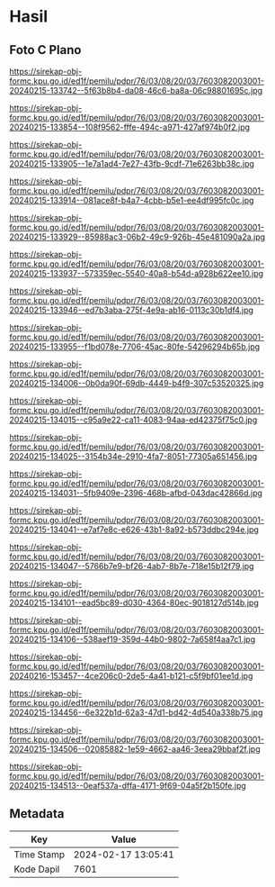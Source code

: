# Hasil

## Foto C Plano

https://sirekap-obj-formc.kpu.go.id/ed1f/pemilu/pdpr/76/03/08/20/03/7603082003001-20240215-133742--5f63b8b4-da08-46c6-ba8a-06c98801695c.jpg

https://sirekap-obj-formc.kpu.go.id/ed1f/pemilu/pdpr/76/03/08/20/03/7603082003001-20240215-133854--108f9562-fffe-494c-a971-427af974b0f2.jpg

https://sirekap-obj-formc.kpu.go.id/ed1f/pemilu/pdpr/76/03/08/20/03/7603082003001-20240215-133905--1e7a1ad4-7e27-43fb-9cdf-71e6263bb38c.jpg

https://sirekap-obj-formc.kpu.go.id/ed1f/pemilu/pdpr/76/03/08/20/03/7603082003001-20240215-133914--081ace8f-b4a7-4cbb-b5e1-ee4df995fc0c.jpg

https://sirekap-obj-formc.kpu.go.id/ed1f/pemilu/pdpr/76/03/08/20/03/7603082003001-20240215-133929--85988ac3-06b2-49c9-926b-45e481090a2a.jpg

https://sirekap-obj-formc.kpu.go.id/ed1f/pemilu/pdpr/76/03/08/20/03/7603082003001-20240215-133937--573359ec-5540-40a8-b54d-a928b622ee10.jpg

https://sirekap-obj-formc.kpu.go.id/ed1f/pemilu/pdpr/76/03/08/20/03/7603082003001-20240215-133946--ed7b3aba-275f-4e9a-ab16-0113c30b1df4.jpg

https://sirekap-obj-formc.kpu.go.id/ed1f/pemilu/pdpr/76/03/08/20/03/7603082003001-20240215-133955--f1bd078e-7706-45ac-80fe-54296294b65b.jpg

https://sirekap-obj-formc.kpu.go.id/ed1f/pemilu/pdpr/76/03/08/20/03/7603082003001-20240215-134006--0b0da90f-69db-4449-b4f9-307c53520325.jpg

https://sirekap-obj-formc.kpu.go.id/ed1f/pemilu/pdpr/76/03/08/20/03/7603082003001-20240215-134015--c95a9e22-ca11-4083-94aa-ed42375f75c0.jpg

https://sirekap-obj-formc.kpu.go.id/ed1f/pemilu/pdpr/76/03/08/20/03/7603082003001-20240215-134025--3154b34e-2910-4fa7-8051-77305a651456.jpg

https://sirekap-obj-formc.kpu.go.id/ed1f/pemilu/pdpr/76/03/08/20/03/7603082003001-20240215-134031--5fb9409e-2396-468b-afbd-043dac42866d.jpg

https://sirekap-obj-formc.kpu.go.id/ed1f/pemilu/pdpr/76/03/08/20/03/7603082003001-20240215-134041--e7af7e8c-e626-43b1-8a92-b573ddbc294e.jpg

https://sirekap-obj-formc.kpu.go.id/ed1f/pemilu/pdpr/76/03/08/20/03/7603082003001-20240215-134047--5766b7e9-bf26-4ab7-8b7e-718e15b12f79.jpg

https://sirekap-obj-formc.kpu.go.id/ed1f/pemilu/pdpr/76/03/08/20/03/7603082003001-20240215-134101--ead5bc89-d030-4364-80ec-9018127d514b.jpg

https://sirekap-obj-formc.kpu.go.id/ed1f/pemilu/pdpr/76/03/08/20/03/7603082003001-20240215-134106--538aef19-359d-44b0-9802-7a658f4aa7c1.jpg

https://sirekap-obj-formc.kpu.go.id/ed1f/pemilu/pdpr/76/03/08/20/03/7603082003001-20240216-153457--4ce206c0-2de5-4a41-b121-c5f9bf01ee1d.jpg

https://sirekap-obj-formc.kpu.go.id/ed1f/pemilu/pdpr/76/03/08/20/03/7603082003001-20240215-134456--6e322b1d-62a3-47d1-bd42-4d540a338b75.jpg

https://sirekap-obj-formc.kpu.go.id/ed1f/pemilu/pdpr/76/03/08/20/03/7603082003001-20240215-134506--02085882-1e59-4662-aa46-3eea29bbaf2f.jpg

https://sirekap-obj-formc.kpu.go.id/ed1f/pemilu/pdpr/76/03/08/20/03/7603082003001-20240215-134513--0eaf537a-dffa-4171-9f69-04a5f2b150fe.jpg


## Metadata

| Key        | Value               |
| ---------- | ------------------- |
| Time Stamp | 2024-02-17 13:05:41 |
| Kode Dapil | 7601                |



